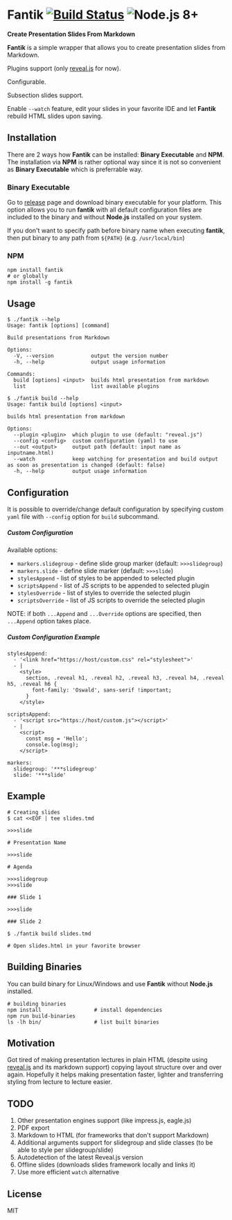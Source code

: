 # Fantik [![Build Status](https://travis-ci.com/ofhellsfire/fantik.svg?branch=master)](https://travis-ci.com/ofhellsfire/fantik) ![Node.js 8+](https://img.shields.io/badge/node.js-%3E%3D%208.0.0-brightgreen)

**Create Presentation Slides From Markdown**

**Fantik** is a simple wrapper that allows you to create presentation slides from Markdown.

Plugins support (only [reveal.js](https://github.com/hakimel/reveal.js) for now).

Configurable.

Subsection slides support.

Enable `--watch` feature, edit your slides in your favorite IDE and let **Fantik** rebuild HTML slides upon saving.

## Installation

There are 2 ways how **Fantik** can be installed: **Binary Executable** and **NPM**. The installation via **NPM** is rather optional way since it is not so convenient as **Binary Executable** which is preferrable way.

### Binary Executable

Go to [release](https://github.com/ofhellsfire/fantik/releases) page and download binary executable for your platform. This option allows you to run **fantik** with all default configuration files are included to the binary and without **Node.js** installed on your system.

If you don't want to specify path before binary name when executing **fantik**, then put binary to any path from `${PATH}` (e.g. `/usr/local/bin`)

### NPM

```
npm install fantik
# or globally
npm install -g fantik
```

## Usage

```
$ ./fantik --help
Usage: fantik [options] [command]

Build presentations from Markdown

Options:
  -V, --version            output the version number
  -h, --help               output usage information

Commands:
  build [options] <input>  builds html presentation from markdown
  list                     list available plugins

$ ./fantik build --help
Usage: fantik build [options] <input>

builds html presentation from markdown

Options:
  --plugin <plugin>  which plugin to use (default: "reveal.js")
  --config <config>  custom configuration (yaml) to use
  --out <output>     output path (default: input name as inputname.html)
  --watch            keep watching for presentation and build output as soon as presentation is changed (default: false)
  -h, --help         output usage information
```

## Configuration

It is possible to override/change default configuration by specifying custom `yaml` file with `--config` option for `build` subcommand.

##### Custom Configuration

Available options:

- `markers.slidegroup` - define slide group marker (default: `>>>slidegroup`)
- `markers.slide` - define slide marker (default: `>>>slide`)
- `stylesAppend` - list of styles to be appended to selected plugin
- `scriptsAppend` - list of JS scripts to be appended to selected plugin
- `stylesOverride` - list of styles to override the selected plugin
- `scriptsOverride` - list of JS scripts to override the selected plugin

NOTE: if both `...Append` and `...Override` options are specified, then `...Append` option takes place.

##### Custom Configuration Example

```
stylesAppend:
  - '<link href="https://host/custom.css" rel="stylesheet">'
  - |
    <style>
      section, .reveal h1, .reveal h2, .reveal h3, .reveal h4, .reveal h5, .reveal h6 {
        font-family: 'Oswald', sans-serif !important;
      }
    </style>

scriptsAppend:
  - '<script src="https://host/custom.js"></script>'
  - |
    <script>
      const msg = 'Hello';
      console.log(msg);
    </script>

markers:
  slidegroup: '***slidegroup'
  slide: '***slide'
```

## Example

```
# Creating slides
$ cat <<EOF | tee slides.tmd

>>>slide

# Presentation Name

>>>slide

# Agenda

>>>slidegroup
>>>slide

### Slide 1

>>>slide

### Slide 2

$ ./fantik build slides.tmd

# Open slides.html in your favorite browser
```

## Building Binaries

You can build binary for Linux/Windows and use **Fantik** without **Node.js** installed.

```
# building binaries
npm install                 # install dependencies
npm run build-binaries
ls -lh bin/                 # list built binaries
```

## Motivation

Got tired of making presentation lectures in plain HTML (despite using [reveal.js](https://github.com/hakimel/reveal.js) and its markdown support) copying layout structure over and over again. Hopefully it helps making presentation faster, lighter and transferring styling from lecture to lecture easier.

## TODO

1. Other presentation engines support (like impress.js, eagle.js)
1. PDF export
1. Markdown to HTML (for frameworks that don't support Markdown)
1. Additional arguments support for slidegroup and slide classes (to be able to style per slidegroup/slide)
1. Autodetection of the latest Reveal.js version
1. Offline slides (downloads slides framework locally and links it)
1. Use more efficient `watch` alternative

## License

MIT
